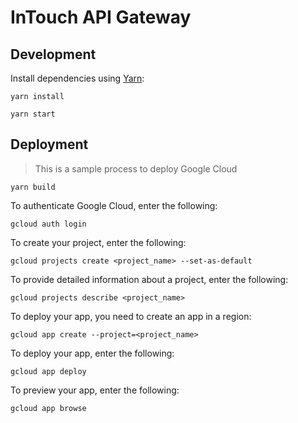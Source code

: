 # InTouch API Gateway

## Development

Install dependencies using [Yarn](https://yarnpkg.org/):

    yarn install

    yarn start

## Deployment

> This is a sample process to deploy Google Cloud

    yarn build

To authenticate Google Cloud, enter the following:

    gcloud auth login

To create your project, enter the following:

    gcloud projects create <project_name> --set-as-default

To provide detailed information about a project, enter the following:

    gcloud projects describe <project_name>

To deploy your app, you need to create an app in a region:

    gcloud app create --project=<project_name>

To deploy your app, enter the following:

    gcloud app deploy

To preview your app, enter the following:

    gcloud app browse
